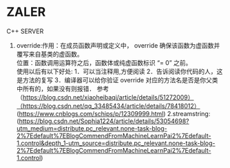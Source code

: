 # ZALER
C++ SERVER
1. override:作用：在成员函数声明或定义中， override 确保该函数为虚函数并覆写来自基类的虚函数。  
            位置：函数调用运算符之后，函数体或纯虚函数标识 “= 0” 之前。  
            使用以后有以下好处:  1．可以当注释用,方便阅读  2．告诉阅读你代码的人，这是方法的复写  3．编译器可以给你验证 override 对应的方法名是否是你父类中所有的，如果没有则报错．
            参考（https://blog.csdn.net/xiaoheibaqi/article/details/51272009）（https://blog.csdn.net/qq_33485434/article/details/78418012）                                         (https://www.cnblogs.com/schips/p/12309999.html)
2.streamstring:(https://blog.csdn.net/Sophia1224/article/details/53054698?utm_medium=distribute.pc_relevant.none-task-blog-2%7Edefault%7EBlogCommendFromMachineLearnPai2%7Edefault-1.control&depth_1-utm_source=distribute.pc_relevant.none-task-blog-2%7Edefault%7EBlogCommendFromMachineLearnPai2%7Edefault-1.control)
